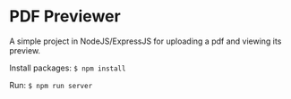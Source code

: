 # PDF Previewer

A simple project in NodeJS/ExpressJS for uploading a pdf and viewing its preview.  

Install packages:
`$ npm install`  

Run:
`$ npm run server`